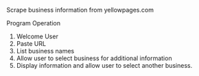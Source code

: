 Scrape business information from yellowpages.com

Program Operation

1. Welcome User
2. Paste URL
3. List business names
4. Allow user to select business for additional information
4. Display information and allow user to select another business.

